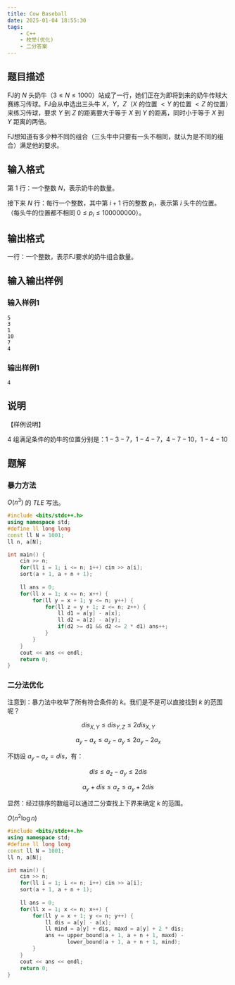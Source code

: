 ```yaml
---
title: Cow Baseball
date: 2025-01-04 18:55:30
tags:
    - C++
    - 枚举(优化)
    - 二分答案
---
```


## 题目描述

FJ的 $N$ 头奶牛（$3 \leq N \leq 1000$）站成了一行，她们正在为即将到来的奶牛传球大赛练习传球。FJ会从中选出三头牛 $X$，$Y$，$Z$（$X$ 的位置 $<Y$ 的位置 $<Z$ 的位置）来练习传球，要求 $Y$ 到 $Z$ 的距离要大于等于 $X$ 到 $Y$ 的距离，同时小于等于 $X$ 到 $Y$ 距离的两倍。

FJ想知道有多少种不同的组合（三头牛中只要有一头不相同，就认为是不同的组合）满足他的要求。

## 输入格式

第 $1$ 行：一个整数 $N$，表示奶牛的数量。

接下来 $N$ 行：每行一个整数，其中第 $i+1$ 行的整数 $p_i$，表示第 $i$ 头牛的位置。（每头牛的位置都不相同 $0 \leq p_i \leq 100000000$）。

## 输出格式

一行：一个整数，表示FJ要求的奶牛组合数量。

## 输入输出样例

### 输入样例1

```plaintext
5
3
1
10
7
4
```

### 输出样例1

```plaintext
4
```

## 说明

【样例说明】

$4$ 组满足条件的奶牛的位置分别是：$1-3-7，1-4-7，4-7-10，1-4-10$

## 题解

### 暴力方法

$O(n^3)$ 的 $TLE$ 写法。

```c++
#include <bits/stdc++.h>
using namespace std;
#define ll long long
const ll N = 1001;
ll n, a[N];

int main() {
    cin >> n;
    for(ll i = 1; i <= n; i++) cin >> a[i];
    sort(a + 1, a + n + 1);
    
    ll ans = 0;
    for(ll x = 1; x <= n; x++) {
        for(ll y = x + 1; y <= n; y++) {
            for(ll z = y + 1; z <= n; z++) {
                ll d1 = a[y] - a[x];
                ll d2 = a[z] - a[y];
                if(d2 >= d1 && d2 <= 2 * d1) ans++;
            }
        }
    }
    cout << ans << endl;
    return 0;
}
```

### 二分法优化

注意到：暴力法中枚举了所有符合条件的 $k$。我们是不是可以直接找到 $k$ 的范围呢？

$$
dis_{X,Y} \leq dis_{Y,Z} \leq 2dis_{X,Y}
$$

$$
a_y - a_x \leq a_z - a_y \leq 2a_y - 2a_x
$$

不妨设 $a_y - a_x = dis$，有：

$$
dis \leq a_z - a_y \leq 2dis
$$

$$
a_y + dis \leq a_z \leq a_y + 2dis
$$

显然：经过排序的数组可以通过二分查找上下界来确定 $k$ 的范围。

$O(n^2 \log{n})$

```c++
#include <bits/stdc++.h>
using namespace std;
#define ll long long
const ll N = 1001;
ll n, a[N];

int main() {
    cin >> n;
    for(ll i = 1; i <= n; i++) cin >> a[i];
    sort(a + 1, a + n + 1);
    
    ll ans = 0;
    for(ll x = 1; x <= n; x++) {
        for(ll y = x + 1; y <= n; y++) {
            ll dis = a[y] - a[x];
            ll mind = a[y] + dis, maxd = a[y] + 2 * dis;
            ans += upper_bound(a + 1, a + n + 1, maxd) - 
                   lower_bound(a + 1, a + n + 1, mind);
        }
    }
    cout << ans << endl;
    return 0;
}
```
